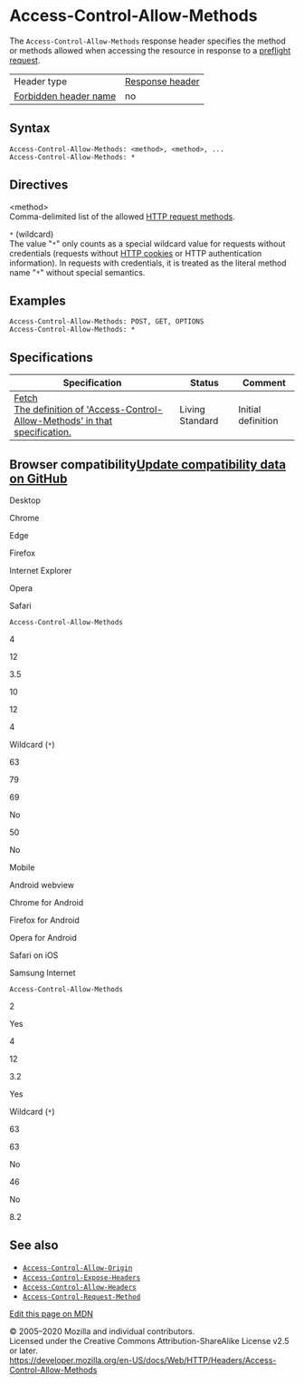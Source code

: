 Access-Control-Allow-Methods
============================

The `Access-Control-Allow-Methods` response header specifies the method or methods allowed when accessing the resource in response to a [preflight request](https://developer.mozilla.org/en-US/docs/Glossary/preflight_request).

<table><tbody><tr class="odd"><td>Header type</td><td><a href="https://developer.mozilla.org/en-US/docs/Glossary/Response_header">Response header</a></td></tr><tr class="even"><td><a href="https://developer.mozilla.org/en-US/docs/Glossary/Forbidden_header_name">Forbidden header name</a></td><td>no</td></tr></tbody></table>

Syntax
------

    Access-Control-Allow-Methods: <method>, <method>, ...
    Access-Control-Allow-Methods: *

Directives
----------

&lt;method&gt;  
Comma-delimited list of the allowed [HTTP request methods](../methods).

 `*` (wildcard)  
The value "`*`" only counts as a special wildcard value for requests without credentials (requests without [HTTP cookies](../cookies) or HTTP authentication information). In requests with credentials, it is treated as the literal method name "`*`" without special semantics.

Examples
--------

    Access-Control-Allow-Methods: POST, GET, OPTIONS
    Access-Control-Allow-Methods: *

Specifications
--------------

<table><thead><tr class="header"><th>Specification</th><th>Status</th><th>Comment</th></tr></thead><tbody><tr class="odd"><td><a href="https://fetch.spec.whatwg.org/#http-access-control-allow-methods">Fetch<br />
<span class="small">The definition of 'Access-Control-Allow-Methods' in that specification.</span></a></td><td><span class="spec-Living">Living Standard</span></td><td>Initial definition</td></tr></tbody></table>

Browser compatibility<a href="https://github.com/mdn/browser-compat-data" class="bc-github-link">Update compatibility data on GitHub</a>
----------------------------------------------------------------------------------------------------------------------------------------

Desktop

<span class="bc-head-txt-label bc-head-icon-chrome">Chrome</span>

<span class="bc-head-txt-label bc-head-icon-edge">Edge</span>

<span class="bc-head-txt-label bc-head-icon-firefox">Firefox</span>

<span class="bc-head-txt-label bc-head-icon-ie">Internet Explorer</span>

<span class="bc-head-txt-label bc-head-icon-opera">Opera</span>

<span class="bc-head-txt-label bc-head-icon-safari">Safari</span>

`Access-Control-Allow-Methods`

4

12

3.5

10

12

4

Wildcard (`*`)

63

79

69

No

50

No

Mobile

<span class="bc-head-txt-label bc-head-icon-webview_android">Android webview</span>

<span class="bc-head-txt-label bc-head-icon-chrome_android">Chrome for Android</span>

<span class="bc-head-txt-label bc-head-icon-firefox_android">Firefox for Android</span>

<span class="bc-head-txt-label bc-head-icon-opera_android">Opera for Android</span>

<span class="bc-head-txt-label bc-head-icon-safari_ios">Safari on iOS</span>

<span class="bc-head-txt-label bc-head-icon-samsunginternet_android">Samsung Internet</span>

`Access-Control-Allow-Methods`

2

Yes

4

12

3.2

Yes

Wildcard (`*`)

63

63

No

46

No

8.2

See also
--------

-   [`Access-Control-Allow-Origin`](access-control-allow-origin)
-   [`Access-Control-Expose-Headers`](access-control-expose-headers)
-   [`Access-Control-Allow-Headers`](access-control-allow-headers)
-   [`Access-Control-Request-Method`](access-control-request-method)

<a href="https://developer.mozilla.org/en-US/docs/Web/HTTP/Headers/Access-Control-Allow-Methods$edit" class="_attribution-link">Edit this page on MDN</a>

© 2005–2020 Mozilla and individual contributors.  
Licensed under the Creative Commons Attribution-ShareAlike License v2.5 or later.  
<a href="https://developer.mozilla.org/en-US/docs/Web/HTTP/Headers/Access-Control-Allow-Methods" class="_attribution-link">https://developer.mozilla.org/en-US/docs/Web/HTTP/Headers/Access-Control-Allow-Methods</a>
